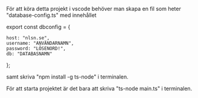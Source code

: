 För att köra detta projekt i vscode behöver man skapa en fil som heter "database-config.ts" med innehållet

export const dbconfig = {

	host: "nlsn.se",
    username: "ANVÄNDARNAMN",
    password: "LÖSENORD!",
    db: "DATABASNAMN"

};

samt skriva "npm install -g ts-node" i terminalen.

För att starta projektet är det bara att skriva "ts-node main.ts" i terminalen.
